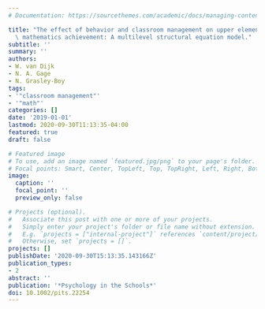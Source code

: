 ```yaml
---
# Documentation: https://sourcethemes.com/academic/docs/managing-content/

title: "The effect of behavior and classroom management on upper elementary students'\
  \ mathematics achievement: A multilevel structural equation model."
subtitle: ''
summary: ''
authors:
- W. van Dijk
- N. A. Gage
- N. Grasley-Boy
tags:
- '"classroom management"'
- '"math"'
categories: []
date: '2019-01-01'
lastmod: 2020-09-30T11:13:35-04:00
featured: true
draft: false

# Featured image
# To use, add an image named `featured.jpg/png` to your page's folder.
# Focal points: Smart, Center, TopLeft, Top, TopRight, Left, Right, BottomLeft, Bottom, BottomRight.
image:
  caption: ''
  focal_point: ''
  preview_only: false

# Projects (optional).
#   Associate this post with one or more of your projects.
#   Simply enter your project's folder or file name without extension.
#   E.g. `projects = ["internal-project"]` references `content/project/deep-learning/index.md`.
#   Otherwise, set `projects = []`.
projects: []
publishDate: '2020-09-30T15:13:35.143166Z'
publication_types:
- 2
abstract: ''
publication: '*Psychology in the Schools*'
doi: 10.1002/pits.22254
---
```

